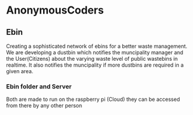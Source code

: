 # AnonymousCoders
## Ebin
Creating a sophisticated network of ebins for a better waste management. We are developing a dustbin which notifies the muncipality manager and the User(Citizens) about the varying waste level of public wastebins in realtime. It also notifies the muncipality if more dustbins are required in a given area.


### Ebin folder and Server

Both are made to run on the raspberry pi (Cloud) they can be accessed from there by any other person
